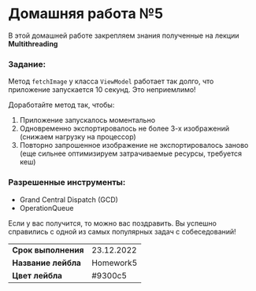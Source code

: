 # Домашняя работа №5
В этой домашней работе закрепляем знания полученные на лекции **Multithreading**

### Задание:
Метод `fetchImage` у класса `ViewModel` работает так долго, что приложение запускается 10 секунд. Это неприемлимо!

Доработайте метод так, чтобы:
1) Приложение запускалось моментально
2) Одновременно экспортировалось не более 3-х изображений (снижаем нагрузку на процессор)
3) Повторно запрошенное изображение не экспортировалось заново (еще сильнее оптимизируем затрачиваемые ресурсы, требуется кеш)

### Разрешенные инструменты:
- Grand Central Dispatch (GCD)
- OperationQueue

Если у вас получится, то можно вас поздравить. Вы успешно справились с одной из самых популярных задач с собеседований!

|   |   |
|-|-|
|__Срок выполнения__| 23.12.2022 |
| __Название лейбла__ | Homework5 |
| __Цвет лейбла__ | #9300c5 |
